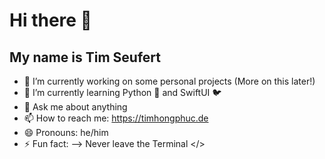 # Hi there 👋
## My name is Tim Seufert

- 🔭 I’m currently working on some personal projects (More on this later!)
- 🌱 I’m currently learning Python 🐍 and SwiftUI 🐦
- 💬 Ask me about anything 
- 📫 How to reach me: https://timhongphuc.de
- 😄 Pronouns: he/him
- ⚡ Fun fact: 
-->
   Never leave the Terminal </>

